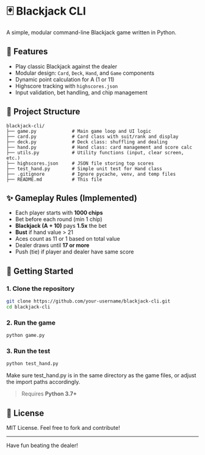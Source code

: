 # 🃏 Blackjack CLI

A simple, modular command-line Blackjack game written in Python.

## 🎯 Features

- Play classic Blackjack against the dealer
- Modular design: `Card`, `Deck`, `Hand`, and `Game` components
- Dynamic point calculation for A (1 or 11)
- Highscore tracking with `highscores.json`
- Input validation, bet handling, and chip management

## 📂 Project Structure

```
blackjack-cli/
├── game.py             # Main game loop and UI logic
├── card.py             # Card class with suit/rank and display
├── deck.py             # Deck class: shuffling and dealing
├── hand.py             # Hand class: card management and score calc
├── utils.py            # Utility functions (input, clear screen, etc.)
├── highscores.json     # JSON file storing top scores
├── test_hand.py        # Simple unit test for Hand class
├── .gitignore          # Ignore pycache, venv, and temp files
├── README.md           # This file
```

## ✨ Gameplay Rules (Implemented)

- Each player starts with **1000 chips**
- Bet before each round (min 1 chip)
- **Blackjack (A + 10)** pays **1.5x** the bet
- **Bust** if hand value > 21
- Aces count as 11 or 1 based on total value
- Dealer draws until **17 or more**
- Push (tie) if player and dealer have same score

## 🚀 Getting Started

### 1. Clone the repository

```bash
git clone https://github.com/your-username/blackjack-cli.git
cd blackjack-cli
```

### 2. Run the game

```bash
python game.py
```

### 3. Run the test

```bash
python test_hand.py
```
Make sure test_hand.py is in the same directory as the game files, or adjust the import paths accordingly.

> Requires **Python 3.7+**

## 📄 License

MIT License. Feel free to fork and contribute!

---

Have fun beating the dealer!
